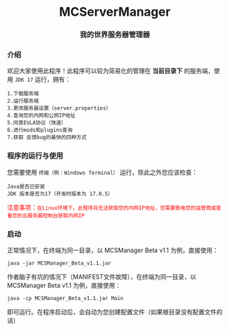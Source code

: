 <h1 align=center>MCServerManager</h1>
<h3 align=center>我的世界服务器管理器</h3>

### 介绍
欢迎大家使用此程序！此程序可以较为简易化的管理在 **当前目录下** 的服务端，使用 ```JDK 17``` 运行，拥有：
```
1.下载服务端
2.运行服务端
3.更改服务器设置（server.properties）
4.查询您的内网和公网IP地址
5.同意EULA协议（快速）
6.进行mods和plugins查询
7.获取 反馈bug的最快的四种方式
```

### 程序的运行与使用
您需要使用 ```终端（例：Windows Terminal）``` 运行，除此之外您应该检查：
```
Java是否已安装
JDK 版本是否为17（开发时版本为 17.0.5）
```
<a style="color: red;">注意事项：```在Linux环境下，此程序将无法获取您的内网IP地址，您需要致电您的运营商或查看您的云服务器控制台获取内网IP```</a>

### 启动
正常情况下，在终端为同一目录，以 MCSManager Beta v1.1 为例，直接使用：
```
java -jar MCSManager_Beta_v1.1.jar
```
作者脑子有坑的情况下（MANIFEST文件故障），在终端为同一目录，以 MCSManager Beta v1.1 为例，直接使用：
```
java -cp MCSManager_Beta_v1.1.jar Main
```
即可运行。在程序启动后，会自动为您创建配置文件（如果根目录没有配置文件的话）